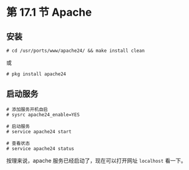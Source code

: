 # 第 17.1 节 Apache

## 安装

```shell
# cd /usr/ports/www/apache24/ && make install clean
```

或

```shell
# pkg install apache24
```

## 启动服务

```shell
# 添加服务开机自启
# sysrc apache24_enable=YES

# 启动服务
# service apache24 start

# 查看状态
# service apache24 status
```

按理来说，apache 服务已经启动了，现在可以打开网址 `localhost` 看一下。
